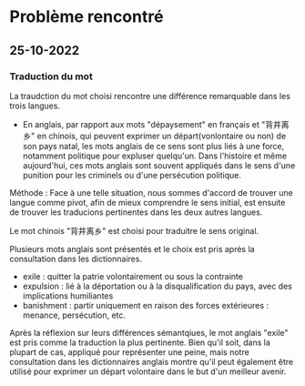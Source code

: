 # Problème rencontré

## 25-10-2022
### Traduction du mot 
La traudction du mot choisi rencontre une différence remarquable dans les trois langues. 
- En anglais, par rapport aux mots "dépaysement" en français et "背井离乡" en chinois, qui peuvent exprimer un départ(vonlontaire ou non) de son pays natal, les mots anglais de ce sens sont plus liés à une force, notamment politique pour expluser quelqu'un. 
Dans l'histoire et même aujourd'hui, ces mots anglais sont souvent appliqués dans le sens d'une punition pour les criminels ou d'une persécution politique.



Méthode :
Face à une telle situation, nous sommes d'accord de trouver une langue comme pivot, afin de mieux comprendre le sens initial, est ensuite de trouver les traducions pertinentes dans les deux autres langues.

Le mot chinois "背井离乡" est choisi pour traduitre le sens original.

Plusieurs mots anglais sont présentés et le choix est pris après la consultation dans les dictionnaires.
- exile : quitter la patrie volontairement ou sous la contrainte
- expulsion : lié à la déportation ou à la disqualification du pays, avec des implications humiliantes
- banishment : partir uniquement en raison des forces extérieures : menance, persécution, etc.

Après la réflexion sur leurs différences sémantqiues, le mot anglais "exile" est pris comme la traduction la plus pertinente. Bien qu'il soit, dans la plupart de cas, appliqué pour représenter une peine, mais notre consultation dans les dictionnaires anglais montre qu'il peut également être utilisé pour exprimer un départ volontaire dans le but d'un meilleur avenir.